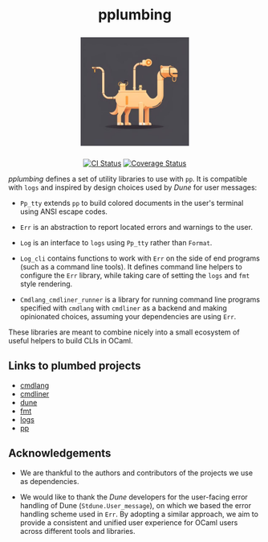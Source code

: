 <h1 align="center">
  <p align="center">pplumbing</p>
  <img
    src="./doc/static/img/pplumbing.jpg"
    width='216'
    alt="Logo"
  />
</h1>

<p align="center">
  <a href="https://github.com/mbarbin/pplumbing/actions/workflows/ci.yml"><img src="https://github.com/mbarbin/pplumbing/workflows/ci/badge.svg" alt="CI Status"/></a>
  <a href="https://coveralls.io/github/mbarbin/pplumbing?branch=main"><img src="https://coveralls.io/repos/github/mbarbin/pplumbing/badge.svg?branch=main" alt="Coverage Status"/></a>
</p>

*pplumbing* defines a set of utility libraries to use with `pp`. It is compatible with `logs` and inspired by design choices used by *Dune* for user messages:

- `Pp_tty` extends `pp` to build colored documents in the user's terminal using ANSI escape codes.

- `Err` is an abstraction to report located errors and warnings to the user.

- `Log` is an interface to `logs` using `Pp_tty` rather than `Format`.

- `Log_cli` contains functions to work with `Err` on the side of end programs (such as a command line tools). It defines command line helpers to configure the `Err` library, while taking care of setting the `logs` and `fmt` style rendering.

- `Cmdlang_cmdliner_runner` is a library for running command line programs specified with `cmdlang` with `cmdliner` as a backend and making opinionated choices, assuming your dependencies are using `Err`.

These libraries are meant to combine nicely into a small ecosystem of useful helpers to build CLIs in OCaml.

## Links to plumbed projects

- [cmdlang](https://github.com/mbarbin/cmdlang)
- [cmdliner](https://github.com/dbuenzli/cmdliner)
- [dune](https://github.com/ocaml/dune)
- [fmt](https://github.com/dbuenzli/fmt)
- [logs](https://github.com/dbuenzli/logs)
- [pp](https://github.com/ocaml-dune/pp)

## Acknowledgements

- We are thankful to the authors and contributors of the projects we use as dependencies.

- We would like to thank the *Dune* developers for the user-facing error handling of Dune (`Stdune.User_message`), on which we based the error handling scheme used in `Err`. By adopting a similar approach, we aim to provide a consistent and unified user experience for OCaml users across different tools and libraries.
